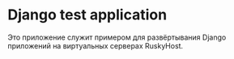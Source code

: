 # Django test application

Это приложение служит примером для развёртывания Django приложений на виртуальных серверах RuskyHost.
